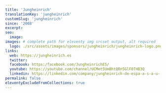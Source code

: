 ```yaml
---
title: 'Jungheinrich'
translationKey: 'jungheinrich'
customSlug: 'jungheinrich'
since: '2008'
excerpt:
seo:
  image:
images: # complete path for eleventy img srcset output, alt required
  logo: ./src/assets/images/sponsors/jungheinrich/jungheinrich-logo.png
links:
  web: https://jungheinrich.es
  twitter:
  facebook: https:/facebook.com/JungheinrichES/
  youtube: https://youtube.com/channel/UCMet5UmBhtQRn5GlF0THB3Q
  linkedin: https://linkedin.com/company/jungheinrich-de-espa-a-s-a-u-
permalink: false
eleventyExcludeFromCollections: true
---
```

